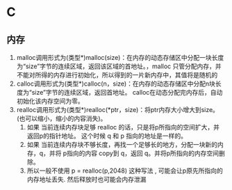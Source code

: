 # C

## 内存

1. malloc调用形式为(类型*)malloc(size)：在内存的动态存储区中分配一块长度为“size”字节的连续区域，返回该区域的首地址。，malloc 只管分配内存，并不能对所得的内存进行初始化，所以得到的一片新内存中，其值将是随机的
2. calloc调用形式为(类型*)calloc(n，size)：在内存的动态存储区中分配n块长度为“size”字节的连续区域，返回首地址。 calloc在动态分配完内存后，自动初始化该内存空间为零。
3. realloc调用形式为(类型*)realloc(*ptr，size)：将ptr内存大小增大到size。(也可以缩小，缩小的内容消失)。
    1. 如果 当前连续内存块足够 realloc 的话，只是将p所指向的空间扩大，并返回p的指针地址。 这个时候 q 和 p 指向的地址是一样的。
    2. 如果 当前连续内存块不够长度，再找一个足够长的地方，分配一块新的内存，q，并将 p指向的内容 copy到 q，返回 q。并将p所指向的内存空间删除。
    3. 所以一般不使用  p = realloc(p,2048) 这种写法 , 可能会让p原先所指向的内存地址丢失. 然后释放时也可能会内存泄漏
